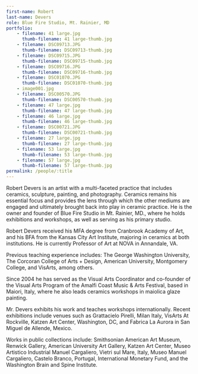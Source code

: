 ```yaml
---
first-name: Robert
last-name: Devers
role: Blue Fire Studio, Mt. Rainier, MD
portfolio:
    - filename: 41 large.jpg
      thumb-filename: 41 large-thumb.jpg
    - filename: DSC09713.JPG
      thumb-filename: DSC09713-thumb.jpg
    - filename: DSC09715.JPG
      thumb-filename: DSC09715-thumb.jpg
    - filename: DSC09716.JPG
      thumb-filename: DSC09716-thumb.jpg
    - filename: DSC01070.JPG
      thumb-filename: DSC01070-thumb.jpg
    - image001.jpg
    - filename: DSC00570.JPG
      thumb-filename: DSC00570-thumb.jpg
    - filename: 47 large.jpg
      thumb-filename: 47 large-thumb.jpg
    - filename: 46 large.jpg
      thumb-filename: 46 large-thumb.jpg
    - filename: DSC00721.JPG
      thumb-filename: DSC00721-thumb.jpg
    - filename: 27 large.jpg
      thumb-filename: 27 large-thumb.jpg
    - filename: 53 large.jpg
      thumb-filename: 53 large-thumb.jpg
    - filename: 57 large.jpg
      thumb-filename: 57 large-thumb.jpg
permalink: /people/:title
---
```


Robert Devers is an artist with a multi-faceted practice that includes ceramics, sculpture, painting, and photography. Ceramics remains his essential focus and provides the lens through which the other mediums are engaged and ultimately brought back into play in ceramic practice. He is the owner and founder of Blue Fire Studio in Mt. Rainier, MD., where he holds exhibitions and workshops, as well as serving as his primary studio.
 
Robert Devers received his MFA degree from Cranbrook Academy of Art, and his BFA from the Kansas City Art Institute, majoring in ceramics at both institutions. He is currently Professor of Art at NOVA in Annandale, VA.
 
Previous teaching experience includes: The George Washington University, The Corcoran College of Arts + Design, American University, Montgomery College, and VisArts, among others.
 
Since 2004 he has served as the Visual Arts Coordinator and co-founder of the Visual Arts Program of the Amalfi Coast Music & Arts Festival, based in Maiori, Italy, where he also leads ceramics workshops in maiolica glaze painting.
 
Mr. Devers exhibits his work and teaches workshops internationally.
Recent exhibitions include venues such as Grattacielo Pirelli, Milan Italy, VisArts At Rockville, Katzen Art Center, Washington, DC, and Fabrica La Aurora in San Miguel de Allende, Mexico.
 
Works in public collections include: Smithsonian American Art Museum, Renwick Gallery, American University Art Gallery, Katzen Art Center, Museo Artistico Industrial Manuel Cargaliero, Vietri sul Mare, Italy, Museo Manuel Cargaliero, Castelo Branco, Portugal, International Monetary Fund, and the Washington Brain and Spine Institute.
